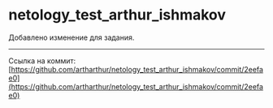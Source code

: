 # netology_test_arthur_ishmakov

Добавлено изменение для задания.

---

Ссылка на коммит: [https://github.com/artharthur/netology_test_arthur_ishmakov/commit/2eefae0](https://github.com/artharthur/netology_test_arthur_ishmakov/commit/2eefae0)
